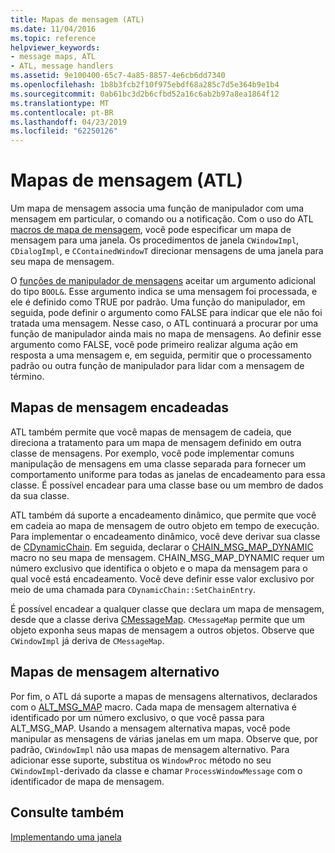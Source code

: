 ```yaml
---
title: Mapas de mensagem (ATL)
ms.date: 11/04/2016
ms.topic: reference
helpviewer_keywords:
- message maps, ATL
- ATL, message handlers
ms.assetid: 9e100400-65c7-4a85-8857-4e6cb6dd7340
ms.openlocfilehash: 1b8b3fcb2f10f975ebdf68a285c7d5e364b9e1b4
ms.sourcegitcommit: 0ab61bc3d2b6cfbd52a16c6ab2b97a8ea1864f12
ms.translationtype: MT
ms.contentlocale: pt-BR
ms.lasthandoff: 04/23/2019
ms.locfileid: "62250126"
---
```

# <a name="message-maps-atl"></a>Mapas de mensagem (ATL)

Um mapa de mensagem associa uma função de manipulador com uma mensagem em particular, o comando ou a notificação. Com o uso do ATL [macros de mapa de mensagem](../atl/reference/message-map-macros-atl.md), você pode especificar um mapa de mensagem para uma janela. Os procedimentos de janela `CWindowImpl`, `CDialogImpl`, e `CContainedWindowT` direcionar mensagens de uma janela para seu mapa de mensagem.

O [funções de manipulador de mensagens](../atl/message-handler-functions.md) aceitar um argumento adicional do tipo `BOOL&`. Esse argumento indica se uma mensagem foi processada, e ele é definido como TRUE por padrão. Uma função do manipulador, em seguida, pode definir o argumento como FALSE para indicar que ele não foi tratada uma mensagem. Nesse caso, o ATL continuará a procurar por uma função de manipulador ainda mais no mapa de mensagens. Ao definir esse argumento como FALSE, você pode primeiro realizar alguma ação em resposta a uma mensagem e, em seguida, permitir que o processamento padrão ou outra função de manipulador para lidar com a mensagem de término.

## <a name="chained-message-maps"></a>Mapas de mensagem encadeadas

ATL também permite que você mapas de mensagem de cadeia, que direciona a tratamento para um mapa de mensagem definido em outra classe de mensagens. Por exemplo, você pode implementar comuns manipulação de mensagens em uma classe separada para fornecer um comportamento uniforme para todas as janelas de encadeamento para essa classe. É possível encadear para uma classe base ou um membro de dados da sua classe.

ATL também dá suporte a encadeamento dinâmico, que permite que você em cadeia ao mapa de mensagem de outro objeto em tempo de execução. Para implementar o encadeamento dinâmico, você deve derivar sua classe de [CDynamicChain](../atl/reference/cdynamicchain-class.md). Em seguida, declarar o [CHAIN_MSG_MAP_DYNAMIC](reference/message-map-macros-atl.md#chain_msg_map_dynamic) macro no seu mapa de mensagem. CHAIN_MSG_MAP_DYNAMIC requer um número exclusivo que identifica o objeto e o mapa da mensagem para o qual você está encadeamento. Você deve definir esse valor exclusivo por meio de uma chamada para `CDynamicChain::SetChainEntry`.

É possível encadear a qualquer classe que declara um mapa de mensagem, desde que a classe deriva [CMessageMap](../atl/reference/cmessagemap-class.md). `CMessageMap` permite que um objeto exponha seus mapas de mensagem a outros objetos. Observe que `CWindowImpl` já deriva de `CMessageMap`.

## <a name="alternate-message-maps"></a>Mapas de mensagem alternativo

Por fim, o ATL dá suporte a mapas de mensagens alternativos, declarados com o [ALT_MSG_MAP](reference/message-map-macros-atl.md#alt_msg_map) macro. Cada mapa de mensagem alternativa é identificado por um número exclusivo, o que você passa para ALT_MSG_MAP. Usando a mensagem alternativa mapas, você pode manipular as mensagens de várias janelas em um mapa. Observe que, por padrão, `CWindowImpl` não usa mapas de mensagem alternativo. Para adicionar esse suporte, substitua os `WindowProc` método no seu `CWindowImpl`-derivado da classe e chamar `ProcessWindowMessage` com o identificador de mapa de mensagem.

## <a name="see-also"></a>Consulte também

[Implementando uma janela](../atl/implementing-a-window.md)
